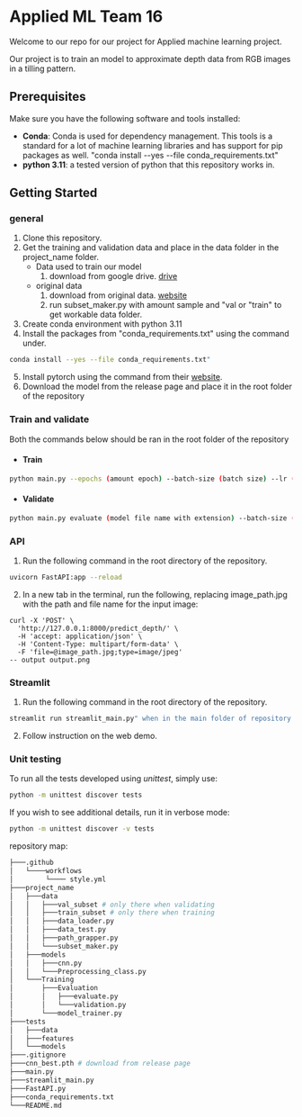 # Applied ML Team 16

Welcome to our repo for our project for Applied machine learning project.

Our project is to train an model to approximate depth data from RGB images in a tilling pattern.

## Prerequisites
Make sure you have the following software and tools installed:

- **Conda**: Conda is used for dependency management. This tools is a standard for a lot of machine learning libraries and has support for pip packages as well. "conda install --yes --file conda_requirements.txt"
- **python 3.11**: a tested version of python that this repository works in.

## Getting Started
### general
1. Clone this repository.
2. Get the training and validation data and place in the data folder in the project_name folder.
    * Data used to train our model
        1. download from google drive. [drive](https://drive.google.com/drive/folders/1k_WsVOjaULgb3N2JebxjTVqJjVsw85dP)
    * original data
        1. download from original data. [website](https://diode-dataset.org/)
        2. run subset_maker.py with amount sample and "val or "train" to get workable data folder.
3. Create conda environment with python 3.11
4. Install the packages from "conda_requirements.txt" using the command under.
```bash
conda install --yes --file conda_requirements.txt"
```
5. Install pytorch using the command from their [website](https://pytorch.org/).
6. Download the model from the release page and place it in the root folder of the repository

### Train and validate
Both the commands below should be ran in the root folder of the repository

* #### Train
```bash
python main.py --epochs (amount epoch) --batch-size (batch size) --lr (learning rate) --freeze (amount before freeze) cnn
```

* #### Validate
```bash
python main.py evaluate (model file name with extension) --batch-size (batch size)
```

### API
1. Run the following command in the root directory of the repository.
```bash
uvicorn FastAPI:app --reload
```
2. In a new tab in the terminal, run the following, replacing image_path.jpg with the path and file name for the input image:
```
curl -X 'POST' \
  'http://127.0.0.1:8000/predict_depth/' \
  -H 'accept: application/json' \
  -H 'Content-Type: multipart/form-data' \
  -F 'file=@image_path.jpg;type=image/jpeg'
-- output output.png
```

### Streamlit
1. Run the following command in the root directory of the repository.
```bash
streamlit run streamlit_main.py" when in the main folder of repository.
```
2. Follow instruction on the web demo.

### Unit testing

To run all the tests developed using _unittest_, simply use:
```bash
python -m unittest discover tests
```
If you wish to see additional details, run it in verbose mode:
```bash
python -m unittest discover -v tests
```

repository map:
```bash
├───.github
│   └────workflows
│        └──── style.yml
├───project_name
│   ├───data
│   │   ├───val_subset # only there when validating
│   │   ├───train_subset # only there when training
│   │   ├───data_loader.py
│   │   ├───data_test.py
│   │   ├───path_grapper.py
│   │   └───subset_maker.py
│   ├───models
│   │   ├───cnn.py
│   │   └───Preprocessing_class.py
│   └───Training
│       ├───Evaluation
│       │   ├───evaluate.py
│       │   └───validation.py
│       └───model_trainer.py
├───tests
│   ├───data
│   ├───features
│   └───models
├───.gitignore
├───cnn_best.pth # download from release page
├───main.py
├───streamlit_main.py
├───FastAPI.py
├───conda_requirements.txt
└───README.md
```
